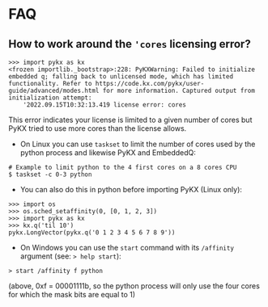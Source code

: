# FAQ

## How to work around the `'cores` licensing error?

```
>>> import pykx as kx
<frozen importlib._bootstrap>:228: PyKXWarning: Failed to initialize embedded q; falling back to unlicensed mode, which has limited functionality. Refer to https://code.kx.com/pykx/user-guide/advanced/modes.html for more information. Captured output from initialization attempt:
    '2022.09.15T10:32:13.419 license error: cores
```

This error indicates your license is limited to a given number of cores but PyKX tried to use more cores than the license allows.

- On Linux you can use `taskset` to limit the number of cores used by the python process and likewise PyKX and EmbeddedQ:
```
# Example to limit python to the 4 first cores on a 8 cores CPU
$ taskset -c 0-3 python
```

- You can also do this in python before importing PyKX (Linux only):
```
>>> import os
>>> os.sched_setaffinity(0, [0, 1, 2, 3])
>>> import pykx as kx
>>> kx.q('til 10')
pykx.LongVector(pykx.q('0 1 2 3 4 5 6 7 8 9'))
```

- On Windows you can use the `start` command with its `/affinity` argument (see: `> help start`):
```
> start /affinity f python
```
(above, 0xf = 00001111b, so the python process will only use the four cores for which the mask bits are equal to 1)
